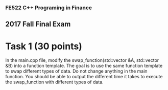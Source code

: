 ### FE522 C++ Programing in Finance

## 2017 Fall Final Exam

# Task 1 (30 points)

In the main.cpp file, modify the swap_function(std::vector<double> &A, std::vector<double> &B) into a function template. The goal is to use the same function template to swap different types of data.
Do not change anything in the main function. You should be able to output the different time it takes to execute the swap_function with different types of data.
